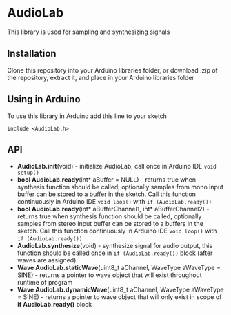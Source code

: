 # AudioLab

This library is used for sampling and synthesizing signals

## Installation

Clone this repository into your Arduino libraries folder, or download .zip of the repository, extract it, and place in your Arduino libraries folder

## Using in Arduino

To use this library in Arduino add this line to your sketch 

`include <AudioLab.h>`

## API

* **AudioLab.init**(void) - initialize AudioLab, call once in Arduino IDE `void setup()`
* **bool AudioLab.ready**(int* aBuffer = NULL) - returns true when synthesis function should be called, optionally samples from mono input buffer can be stored to a buffer in the sketch. Call this function continuously in Arduino IDE `void loop()` with `if (AudioLab.ready())`
* **bool AudioLab.ready**(int* aBufferChannel1, int* aBufferChannel2) - returns true when synthesis function should be called, optionally samples from stereo input buffer can be stored to a buffers in the sketch. Call this function continuously in Arduino IDE `void loop()` with `if (AudioLab.ready())`
* **AudioLab.synthesize**(void) - synthesize signal for audio output, this function should be called once in `if (AudioLab.ready())` block (after waves are assigned)
* **Wave AudioLab.staticWave**(uint8_t aChannel, WaveType aWaveType = SINE) - returns a pointer to wave object that will exist throughout runtime of program
* **Wave AudioLab.dynamicWave**(uint8_t aChannel, WaveType aWaveType = SINE) - returns a pointer to wave object that will only exist in scope of **if AudioLab.ready()** block